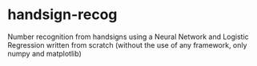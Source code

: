 # handsign-recog
Number recognition from handsigns using a Neural Network and Logistic Regression written from scratch 
(without the use of any framework, only numpy and matplotlib)
